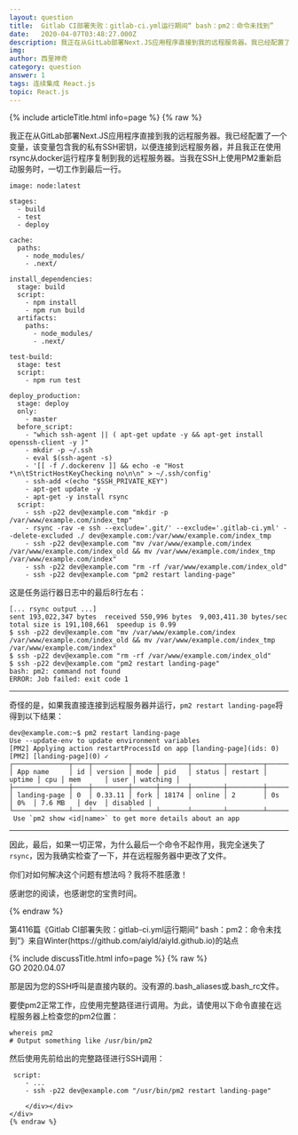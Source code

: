 ```yaml
---
layout: question
title:  Gitlab CI部署失败：gitlab-ci.yml运行期间“ bash：pm2：命令未找到”
date:   2020-04-07T03:48:27.000Z
description: 我正在从GitLab部署Next.JS应用程序直接到我的远程服务器。我已经配置了一个变量，该变量包含我的私有SSH密钥，以便连接到远程服务器，并且我正在使...
img: 
author: 西里神奇
category: question
answer: 1
tags: 连续集成 React.js
topic: React.js
---
```

<div class="article-root">
  <div class="article">
    {% include articleTitle.html info=page %}
    {% raw %}
    <div class="article-content"><p><font style="vertical-align: inherit;"><font style="vertical-align: inherit;">我正在从GitLab部署Next.JS应用程序直接到我的远程服务器。</font><font style="vertical-align: inherit;">我已经配置了一个变量，该变量包含我的私有SSH密钥，以便连接到远程服务器，并且我正在使用rsync从docker运行程序复制到我的远程服务器。</font><font style="vertical-align: inherit;">当我在SSH上使用PM2重新启动服务时，一切工作到最后一行。</font></font></p>

<pre><code>image: node:latest<font></font>
<font></font>
stages:<font></font>
  - build<font></font>
  - test<font></font>
  - deploy<font></font>
<font></font>
cache:<font></font>
  paths:<font></font>
    - node_modules/<font></font>
    - .next/<font></font>
<font></font>
install_dependencies:<font></font>
  stage: build<font></font>
  script:<font></font>
    - npm install<font></font>
    - npm run build<font></font>
  artifacts:<font></font>
    paths:<font></font>
      - node_modules/<font></font>
      - .next/<font></font>
<font></font>
test-build:<font></font>
  stage: test<font></font>
  script:<font></font>
    - npm run test<font></font>
<font></font>
deploy_production:<font></font>
  stage: deploy<font></font>
  only:<font></font>
    - master<font></font>
  before_script:<font></font>
    - "which ssh-agent || ( apt-get update -y &amp;&amp; apt-get install openssh-client -y )"<font></font>
    - mkdir -p ~/.ssh<font></font>
    - eval $(ssh-agent -s)<font></font>
    - '[[ -f /.dockerenv ]] &amp;&amp; echo -e "Host *\n\tStrictHostKeyChecking no\n\n" &gt; ~/.ssh/config'<font></font>
    - ssh-add &lt;(echo "$SSH_PRIVATE_KEY")<font></font>
    - apt-get update -y<font></font>
    - apt-get -y install rsync<font></font>
  script:<font></font>
    - ssh -p22 dev@example.com "mkdir -p /var/www/example.com/index_tmp"<font></font>
    - rsync -rav -e ssh --exclude='.git/' --exclude='.gitlab-ci.yml' --delete-excluded ./ dev@example.com:/var/www/example.com/index_tmp<font></font>
    - ssh -p22 dev@example.com "mv /var/www/example.com/index /var/www/example.com/index_old &amp;&amp; mv /var/www/example.com/index_tmp /var/www/example.com/index"<font></font>
    - ssh -p22 dev@example.com "rm -rf /var/www/example.com/index_old"<font></font>
    - ssh -p22 dev@example.com "pm2 restart landing-page"<font></font>
</code></pre>

<p><font style="vertical-align: inherit;"><font style="vertical-align: inherit;">这是任务运行器日志中的最后8行左右：</font></font></p>

<pre><code>[... rsync output ...]<font></font>
sent 193,022,347 bytes  received 550,996 bytes  9,003,411.30 bytes/sec<font></font>
total size is 191,108,661  speedup is 0.99<font></font>
$ ssh -p22 dev@example.com "mv /var/www/example.com/index /var/www/example.com/index_old &amp;&amp; mv /var/www/example.com/index_tmp /var/www/example.com/index"<font></font>
$ ssh -p22 dev@example.com "rm -rf /var/www/example.com/index_old"<font></font>
$ ssh -p22 dev@example.com "pm2 restart landing-page"<font></font>
bash: pm2: command not found<font></font>
ERROR: Job failed: exit code 1<font></font>
</code></pre>

<hr>

<p><font style="vertical-align: inherit;"><font style="vertical-align: inherit;">奇怪的是，如果我直接连接到远程服务器并运行，</font></font><code>pm2 restart landing-page</code><font style="vertical-align: inherit;"><font style="vertical-align: inherit;">将得到以下结果：</font></font></p>

<pre><code>dev@example.com:~$ pm2 restart landing-page<font></font>
Use --update-env to update environment variables<font></font>
[PM2] Applying action restartProcessId on app [landing-page](ids: 0)<font></font>
[PM2] [landing-page](0) ✓<font></font>
┌──────────────┬────┬─────────┬──────┬───────┬────────┬─────────┬────────┬─────┬──────────┬──────┬──────────┐<font></font>
│ App name     │ id │ version │ mode │ pid   │ status │ restart │ uptime │ cpu │ mem      │ user │ watching │<font></font>
├──────────────┼────┼─────────┼──────┼───────┼────────┼─────────┼────────┼─────┼──────────┼──────┼──────────┤<font></font>
│ landing-page │ 0  │ 0.33.11 │ fork │ 18174 │ online │ 2       │ 0s     │ 0%  │ 7.6 MB   │ dev  │ disabled │<font></font>
└──────────────┴────┴─────────┴──────┴───────┴────────┴─────────┴────────┴─────┴──────────┴──────┴──────────┘<font></font>
 Use `pm2 show &lt;id|name&gt;` to get more details about an app<font></font>
</code></pre>

<hr>

<p><font style="vertical-align: inherit;"><font style="vertical-align: inherit;">因此，最后，如果一切正常，为什么最后一个命令不起作用，我完全迷失了</font></font><code>rsync</code><font style="vertical-align: inherit;"><font style="vertical-align: inherit;">，因为我确实检查了一下，并在远程服务器中更改了文件。</font></font></p>

<p><font style="vertical-align: inherit;"><font style="vertical-align: inherit;">你们对如何解决这个问题有想法吗？</font><font style="vertical-align: inherit;">我将不胜感激！</font></font></p>

<p><font style="vertical-align: inherit;"><font style="vertical-align: inherit;">感谢您的阅读，也感谢您的宝贵时间。</font></font></p></div>
    {% endraw %}
  </div>
  <p class="winter_mark">第4116篇《Gitlab CI部署失败：gitlab-ci.yml运行期间“ bash：pm2：命令未找到”》来自Winter(https://github.com/aiyld/aiyld.github.io)的站点</p>
  <div class="discuss-wrapper">
    {% include discussTitle.html info=page %}
    {% raw %}
    <div class="discuss-list">
    <div class="discuss-item">
        <div class="discuss-parent">
          <div class="discuss-meta">
            <span class="discuss-user">GO</span>
            <span class="discuss-time">2020.04.07</span>
          </div>
          <div class="discuss-comment"><p><font style="vertical-align: inherit;"><font style="vertical-align: inherit;">那是因为您的SSH呼叫是直接内联的。</font><font style="vertical-align: inherit;">没有源的.bash_aliases或.bash_rc文件。</font></font></p>

<p><font style="vertical-align: inherit;"><font style="vertical-align: inherit;">要使pm2正常工作，应使用完整路径进行调用。</font><font style="vertical-align: inherit;">为此，请使用以下命令直接在远程服务器上检查您的pm2位置：</font></font></p>

<pre><code>whereis pm2<font></font>
# Output something like /usr/bin/pm2<font></font>
</code></pre>

<p><font style="vertical-align: inherit;"><font style="vertical-align: inherit;">然后使用先前给出的完整路径进行SSH调用：</font></font></p>

<pre><code> script:<font></font>
    - ...<font></font>
    - ssh -p22 dev@example.com "/usr/bin/pm2 restart landing-page"<font></font>
</code></pre></div>
        </div></div>
    </div>
    {% endraw %}
  </div>
<div>
